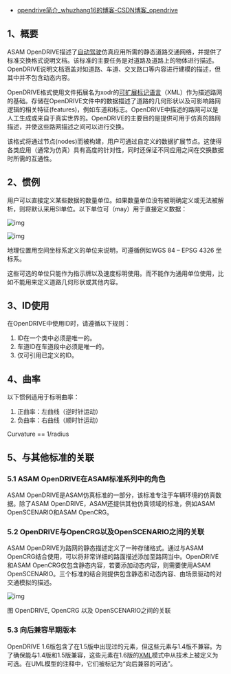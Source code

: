 - [opendrive简介_whuzhang16的博客-CSDN博客_opendrive](https://blog.csdn.net/whuzhang16/article/details/110198356)

## 1、概要

ASAM OpenDRIVE描述了[自动驾驶](https://so.csdn.net/so/search?q=自动驾驶&spm=1001.2101.3001.7020)仿真应用所需的静态道路交通网络，并提供了标准交换格式说明文档。该标准的主要任务是对道路及道路上的物体进行描述。OpenDRIVE说明文档涵盖对如道路、车道、交叉路口等内容进行建模的描述，但其中并不包含动态内容。

OpenDRIVE格式使用文件拓展名为xodr的[可扩展标记语言](https://so.csdn.net/so/search?q=可扩展标记语言&spm=1001.2101.3001.7020)（XML）作为描述路网的基础。存储在OpenDRIVE文件中的数据描述了道路的几何形状以及可影响路网逻辑的相关特征(features)，例如车道和标志。OpenDRIVE中描述的路网可以是人工生成或来自于真实世界的。OpenDRIVE的主要目的是提供可用于仿真的路网描述，并使这些路网描述之间可以进行交换。

该格式将通过节点(nodes)而被构建，用户可通过自定义的数据扩展节点。这使得各类应用（通常为仿真）具有高度的针对性，同时还保证不同应用之间在交换数据时所需的互通性。

## 2、惯例

用户可以直接定义某些数据的数量单位。如果数量单位没有被明确定义或无法被解析，则将默认采用SI单位。以下单位可（may）用于直接定义数据：

![img](https://img-blog.csdnimg.cn/20201126174910739.png?x-oss-process=image/watermark,type_ZmFuZ3poZW5naGVpdGk,shadow_10,text_aHR0cHM6Ly9ibG9nLmNzZG4ubmV0L3dodXpoYW5nMTY=,size_16,color_FFFFFF,t_70)

![img](https://img-blog.csdnimg.cn/2020112617493366.png?x-oss-process=image/watermark,type_ZmFuZ3poZW5naGVpdGk,shadow_10,text_aHR0cHM6Ly9ibG9nLmNzZG4ubmV0L3dodXpoYW5nMTY=,size_16,color_FFFFFF,t_70)

地理位置用空间坐标系定义的单位来说明，可遵循例如WGS 84 – EPSG 4326 坐标系。

这些可选的单位只能作为指示牌以及速度标明使用。而不能作为通用单位使用，比如不能用来定义道路几何形状或其他内容。

## 3、ID使用

在OpenDRIVE中使用ID时，请遵循以下规则：

1. ID在一个类中必须是唯一的。
2. 车道ID在车道段中必须是唯一的。
3. 仅可引用已定义的ID。

## 4、曲率

以下惯例适用于标明曲率：

1. 正曲率：左曲线（逆时针运动）
2. 负曲率：右曲线（顺时针运动）

Curvature == 1/radius

## 5、与其他标准的关联

### 5.1 ASAM OpenDRIVE在ASAM标准系列中的角色

ASAM OpenDRIVE是ASAM仿真标准的一部分，该标准专注于车辆环境的仿真数据。除了ASAM OpenDRIVE，ASAM还提供其他仿真领域的标准，例如ASAM OpenSCENARIO和ASAM OpenCRG。

### 5.2 OpenDRIVE与OpenCRG以及OpenSCENARIO之间的关联

ASAM OpenDRIVE为路网的静态描述定义了一种存储格式。通过与ASAM OpenCRG结合使用，可以将非常详细的路面描述添加至路网当中。OpenDRIVE和ASAM OpenCRG仅包含静态内容，若要添加动态内容，则需要使用ASAM OpenSCENARIO。三个标准的结合则提供包含静态和动态内容、由场景驱动的对交通模拟的描述。

![img](https://img-blog.csdnimg.cn/20201126175442116.png?x-oss-process=image/watermark,type_ZmFuZ3poZW5naGVpdGk,shadow_10,text_aHR0cHM6Ly9ibG9nLmNzZG4ubmV0L3dodXpoYW5nMTY=,size_16,color_FFFFFF,t_70)

图 OpenDRIVE, OpenCRG 以及 OpenSCENARIO之间的关联

### 5.3 向后兼容早期版本

OpenDRIVE 1.6版包含了在1.5版中出现过的元素，但这些元素与1.4版不兼容。为了确保能与1.4版和1.5版兼容，这些元素在1.6版的[XML](https://so.csdn.net/so/search?q=XML&spm=1001.2101.3001.7020)模式中从技术上被定义为可选。在UML模型的注释中，它们被标记为“向后兼容的可选”。